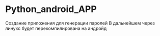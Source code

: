 # Python_android_APP
Создание приложения для генерации паролей
В дальнейшем через линукс будет перекомпилирована на андройд
